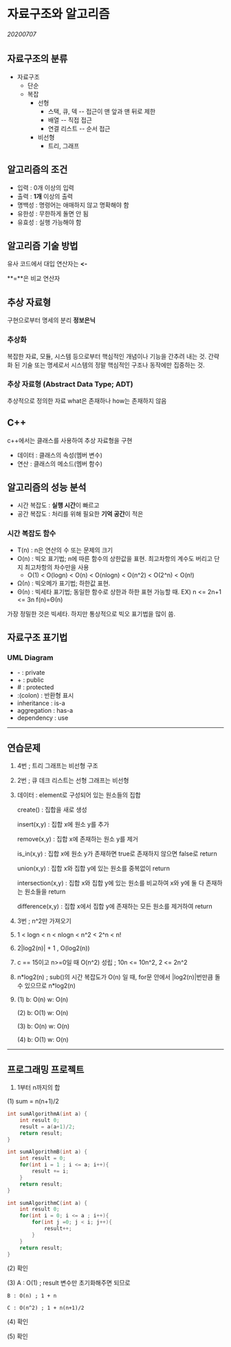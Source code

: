 # 자료구조와 알고리즘
###### 20200707

## 자료구조의 분류
* 자료구조
    * 단순
    * 복잡
        * 선형
            * 스택, 큐, 덱 -- 접근이 맨 앞과 맨 뒤로 제한
            * 배열 -- 직접 접근
            * 연결 리스트 -- 순서 접근
        * 비선형
            * 트리, 그래프

## 알고리즘의 조건
* 입력 : 0개 이상의 입력
* 출력 : **1개** 이상의 출력
* 명백성 : 명령어는 애매하지 않고 명확해야 함
* 유한성 : 무한하게 돌면 안 됨
* 유효성 : 실행 가능해야 함

## 알고리즘 기술 방법
유사 코드에서 대입 연산자는 **<-**

**=**은 비교 연산자

## 추상 자료형
구현으로부터 명세의 분리
**정보은닉**

### 추상화
복잡한 자료, 모듈, 시스템 등으로부터 핵심적인 개념이나 기능을 간추려 내는 것.
간략화 된 기술 또는 명세로서 시스템의 정말 핵심적인 구조나 동작에만 집중하는 것.

### 추상 자료형 (Abstract Data Type; ADT)
추상적으로 정의한 자료
what은 존재하나 how는 존재하지 않음

## C++
c++에서는 클래스를 사용하여 추상 자료형을 구현
* 데이터 : 클래스의 속성(멤버 변수)
* 연산 : 클래스의 메소드(멤버 함수)

## 알고리즘의 성능 분석
* 시간 복잡도 : **실행 시간**이 빠르고
* 공간 복잡도 : 처리를 위해 필요한 **기억 공간**이 적은

### 시간 복잡도 함수
* T(n) : n은 연산의 수 또는 문제의 크기
* O(n) : 빅오 표기법; n에 따른 함수의 상한값을 표현. 최고차항의 계수도 버리고 단지 최고차항의 차수만을 사용
    - O(1) < O(logn) < O(n) < O(nlogn) < O(n^2) < O(2^n) < O(n!)
* Ω(n) : 빅오메가 표기법; 하한값 표현.
* Θ(n) : 빅세타 표기법; 동일한 함수로 상한과 하한 표현 가능할 때. EX) n <= 2n+1 <= 3n   f(n)=Θ(n)

가장 정밀한 것은 빅세타. 하지만 통상적으로 빅오 표기법을 많이 씀.

## 자료구조 표기법
### UML Diagram
* \- : private
* \+ : public
* \# : protected
* :(colon) : 반환형 표시
* inheritance : is-a
* aggregation : has-a
* dependency : use

***

## 연습문제

1. 4번 ; 트리 그래프는 비선형 구조
2. 2번 ; 큐 데크 리스트는 선형 그래프는 비선형
3.  데이터 : element로 구성되어 있는 원소들의 집합

    create() : 집합을 새로 생성

    insert(x,y) : 집합 x에 원소 y를 추가

    remove(x,y) : 집합 x에 존재하는 원소 y를 제거

    is_in(x,y) : 집합 x에 원소 y가 존재하면 true로 존재하지 않으면 false로 return

    union(x,y) : 집합 x와 집합 y에 있는 원소를 중복없이 return

    intersection(x,y) : 집합 x와 집합 y에 있는 원소를 비교하여 x와 y에 둘 다 존재하는 원소들을 return

    difference(x,y) : 집합 x에서 집합 y에 존재하는 모든 원소를 제거하여 return
4. 3번 ; n^2만 가져오기
5. 1 < logn < n < nlogn < n^2 < 2^n < n!
6. 2|log2(n)| + 1 , O(log2(n))
7. c == 15이고 n>=0일 때 O(n^2) 성립 ; 10n <= 10n^2, 2 <= 2n^2
8. n\*log2(n) ; sub()의 시간 복잡도가 O(n) 일 때, for문 안에서 |log2(n)|번만큼 돌 수 있으므로 n*log2(n)
9.  (1) b: O(n) w: O(n)

    (2) b: O(1) w: O(n)

    (3) b: O(n) w: O(n)

    (4) b: O(1) w: O(n)

***

## 프로그래밍 프로젝트

1. 1부터 n까지의 합

(1) sum = n(n+1)/2

```cpp
int sumAlgorithmA(int a) {
    int result 0;
    result = a(a+1)/2;
    return result;
}
```

```cpp
int sumAlgorithmB(int a) {
    int result = 0;
    for(int i = 1 ; i <= a; i++){
        result += i;
    }
    return result;
}
```

```cpp
int sumAlgorithmC(int a) {
    int result 0;
    for(int i = 0; i <= a ; i++){
        for(int j =0; j < i; j++){
            result++;
        }
    }
    return result;
}
```

(2) 확인

(3) A : O(1) ; result 변수만 초기화해주면 되므로

    B : O(n) ; 1 + n

    C : O(n^2) ; 1 + n(n+1)/2

(4) 확인

(5) 확인
